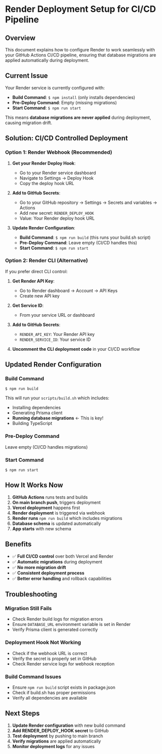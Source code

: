 # Render Deployment Setup for CI/CD Pipeline

## Overview

This document explains how to configure Render to work seamlessly with your GitHub Actions CI/CD pipeline, ensuring that database migrations are applied automatically during deployment.

## Current Issue

Your Render service is currently configured with:
- **Build Command**: `$ npm install` (only installs dependencies)
- **Pre-Deploy Command**: Empty (missing migrations)
- **Start Command**: `$ npm run start`

This means **database migrations are never applied** during deployment, causing migration drift.

## Solution: CI/CD Controlled Deployment

### Option 1: Render Webhook (Recommended)

1. **Get your Render Deploy Hook**:
   - Go to your Render service dashboard
   - Navigate to Settings → Deploy Hook
   - Copy the deploy hook URL

2. **Add to GitHub Secrets**:
   - Go to your GitHub repository → Settings → Secrets and variables → Actions
   - Add new secret: `RENDER_DEPLOY_HOOK`
   - Value: Your Render deploy hook URL

3. **Update Render Configuration**:
   - **Build Command**: `$ npm run build` (this runs your build.sh script)
   - **Pre-Deploy Command**: Leave empty (CI/CD handles this)
   - **Start Command**: `$ npm run start`

### Option 2: Render CLI (Alternative)

If you prefer direct CLI control:

1. **Get Render API Key**:
   - Go to Render dashboard → Account → API Keys
   - Create new API key

2. **Get Service ID**:
   - From your service URL or dashboard

3. **Add to GitHub Secrets**:
   - `RENDER_API_KEY`: Your Render API key
   - `RENDER_SERVICE_ID`: Your service ID

4. **Uncomment the CLI deployment code** in your CI/CD workflow

## Updated Render Configuration

### Build Command
```
$ npm run build
```

This will run your `scripts/build.sh` which includes:
- Installing dependencies
- Generating Prisma client
- **Running database migrations** ← This is key!
- Building TypeScript

### Pre-Deploy Command
Leave empty (CI/CD handles migrations)

### Start Command
```
$ npm run start
```

## How It Works Now

1. **GitHub Actions** runs tests and builds
2. **On main branch push**, triggers deployment
3. **Vercel deployment** happens first
4. **Render deployment** is triggered via webhook
5. **Render runs** `npm run build` which includes migrations
6. **Database schema** is updated automatically
7. **App starts** with new schema

## Benefits

- ✅ **Full CI/CD control** over both Vercel and Render
- ✅ **Automatic migrations** during deployment
- ✅ **No more migration drift**
- ✅ **Consistent deployment process**
- ✅ **Better error handling** and rollback capabilities

## Troubleshooting

### Migration Still Fails
- Check Render build logs for migration errors
- Ensure `DATABASE_URL` environment variable is set in Render
- Verify Prisma client is generated correctly

### Deployment Hook Not Working
- Check if the webhook URL is correct
- Verify the secret is properly set in GitHub
- Check Render service logs for webhook reception

### Build Command Issues
- Ensure `npm run build` script exists in package.json
- Check if build.sh has proper permissions
- Verify all dependencies are available

## Next Steps

1. **Update Render configuration** with new build command
2. **Add RENDER_DEPLOY_HOOK secret** to GitHub
3. **Test deployment** by pushing to main branch
4. **Verify migrations** are applied automatically
5. **Monitor deployment logs** for any issues
